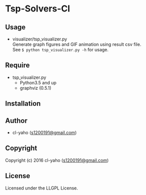 # Tsp-Solvers-Cl

## Usage

- visualizer/tsp_visualizer.py  
Generate graph figures and GIF animation using result csv file.  
See ```$ python tsp_visualizer.py -h``` for usage.  


## Require

- tsp_visualizer.py
   - Python3.5 and up
   - graphviz (0.5.1)

## Installation

## Author

* cl-yaho (s1200191@gmail.com)

## Copyright

Copyright (c) 2016 cl-yaho (s1200191@gmail.com)

## License

Licensed under the LLGPL License.
